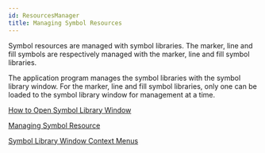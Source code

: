 ```yaml
---
id: ResourcesManager
title: Managing Symbol Resources
---  
```

Symbol resources are managed with symbol libraries. The marker, line and fill
symbols are respectively managed with the marker, line and fill symbol
libraries.

The application program manages the symbol libraries with the symbol library
window. For the marker, line and fill symbol libraries, only one can be loaded
to the symbol library window for management at a time.

[How to Open Symbol Library Window](OpenSymManager)

[Managing Symbol Resource](ResourcesManagerUI)

[Symbol Library Window Context Menus](SymManagerContextMenu)
